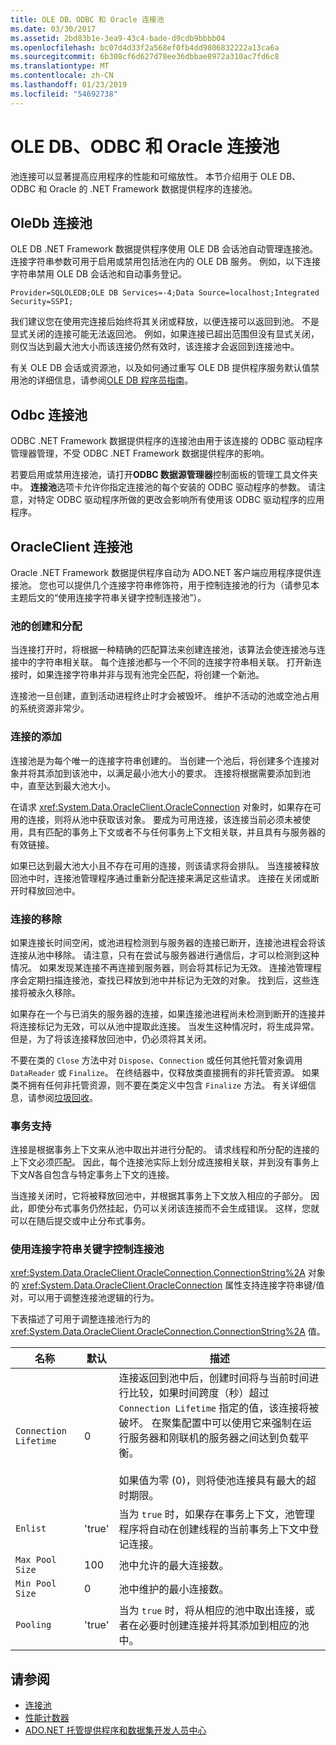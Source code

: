 ```yaml
---
title: OLE DB、ODBC 和 Oracle 连接池
ms.date: 03/30/2017
ms.assetid: 2bd83b1e-3ea9-43c4-bade-d9cdb9bbbb04
ms.openlocfilehash: bc07d4d33f2a568ef0fb4dd9806832222a13ca6a
ms.sourcegitcommit: 6b308cf6d627d78ee36dbbae8972a310ac7fd6c8
ms.translationtype: MT
ms.contentlocale: zh-CN
ms.lasthandoff: 01/23/2019
ms.locfileid: "54692738"
---
```

# <a name="ole-db-odbc-and-oracle-connection-pooling"></a>OLE DB、ODBC 和 Oracle 连接池
池连接可以显著提高应用程序的性能和可缩放性。 本节介绍用于 OLE DB、ODBC 和 Oracle 的 .NET Framework 数据提供程序的连接池。  
  
## <a name="connection-pooling-for-oledb"></a>OleDb 连接池  
 OLE DB .NET Framework 数据提供程序使用 OLE DB 会话池自动管理连接池。 连接字符串参数可用于启用或禁用包括池在内的 OLE DB 服务。 例如，以下连接字符串禁用 OLE DB 会话池和自动事务登记。  
  
```  
Provider=SQLOLEDB;OLE DB Services=-4;Data Source=localhost;Integrated Security=SSPI;  
```  
  
 我们建议您在使用完连接后始终将其关闭或释放，以便连接可以返回到池。 不是显式关闭的连接可能无法返回池。 例如，如果连接已超出范围但没有显式关闭，则仅当达到最大池大小而该连接仍然有效时，该连接才会返回到连接池中。  
  
 有关 OLE DB 会话或资源池，以及如何通过重写 OLE DB 提供程序服务默认值禁用池的详细信息，请参阅[OLE DB 程序员指南](https://go.microsoft.com/fwlink/?linkid=45232)。  
  
## <a name="connection-pooling-for-odbc"></a>Odbc 连接池  
 ODBC .NET Framework 数据提供程序的连接池由用于该连接的 ODBC 驱动程序管理器管理，不受 ODBC .NET Framework 数据提供程序的影响。  
  
 若要启用或禁用连接池，请打开**ODBC 数据源管理器**控制面板的管理工具文件夹中。 **连接池**选项卡允许你指定连接池的每个安装的 ODBC 驱动程序的参数。 请注意，对特定 ODBC 驱动程序所做的更改会影响所有使用该 ODBC 驱动程序的应用程序。  
  
## <a name="connection-pooling-for-oracleclient"></a>OracleClient 连接池  
 Oracle .NET Framework 数据提供程序自动为 ADO.NET 客户端应用程序提供连接池。 您也可以提供几个连接字符串修饰符，用于控制连接池的行为（请参见本主题后文的“使用连接字符串关键字控制连接池”）。  
  
### <a name="pool-creation-and-assignment"></a>池的创建和分配  
 当连接打开时，将根据一种精确的匹配算法来创建连接池，该算法会使连接池与连接中的字符串相关联。 每个连接池都与一个不同的连接字符串相关联。 打开新连接时，如果连接字符串并非与现有池完全匹配，将创建一个新池。  
  
 连接池一旦创建，直到活动进程终止时才会被毁坏。 维护不活动的池或空池占用的系统资源非常少。  
  
### <a name="connection-addition"></a>连接的添加  
 连接池是为每个唯一的连接字符串创建的。 当创建一个池后，将创建多个连接对象并将其添加到该池中，以满足最小池大小的要求。 连接将根据需要添加到池中，直至达到最大池大小。  
  
 在请求 <xref:System.Data.OracleClient.OracleConnection> 对象时，如果存在可用的连接，则将从池中获取该对象。 要成为可用连接，该连接当前必须未被使用，具有匹配的事务上下文或者不与任何事务上下文相关联，并且具有与服务器的有效链接。  
  
 如果已达到最大池大小且不存在可用的连接，则该请求将会排队。 当连接被释放回池中时，连接池管理程序通过重新分配连接来满足这些请求。 连接在关闭或断开时释放回池中。  
  
### <a name="connection-removal"></a>连接的移除  
 如果连接长时间空闲，或池进程检测到与服务器的连接已断开，连接池进程会将该连接从池中移除。 请注意，只有在尝试与服务器进行通信后，才可以检测到这种情况。 如果发现某连接不再连接到服务器，则会将其标记为无效。 连接池管理程序会定期扫描连接池，查找已释放到池中并标记为无效的对象。 找到后，这些连接将被永久移除。  
  
 如果存在一个与已消失的服务器的连接，如果连接池进程尚未检测到断开的连接并将连接标记为无效，可以从池中提取此连接。 当发生这种情况时，将生成异常。 但是，为了将该连接释放回池中，仍必须将其关闭。  
  
 不要在类的 `Close` 方法中对 `Dispose`、`Connection` 或任何其他托管对象调用 `DataReader` 或 `Finalize`。 在终结器中，仅释放类直接拥有的非托管资源。 如果类不拥有任何非托管资源，则不要在类定义中包含 `Finalize` 方法。 有关详细信息，请参阅[垃圾回收](../../../../docs/standard/garbage-collection/index.md)。  
  
### <a name="transaction-support"></a>事务支持  
 连接是根据事务上下文来从池中取出并进行分配的。 请求线程和所分配的连接的上下文必须匹配。 因此，每个连接池实际上划分成连接相关联，并到没有事务上下文*N*各自包含与特定事务上下文的连接。  
  
 当连接关闭时，它将被释放回池中，并根据其事务上下文放入相应的子部分。 因此，即使分布式事务仍然挂起，仍可以关闭该连接而不会生成错误。 这样，您就可以在随后提交或中止分布式事务。  
  
### <a name="controlling-connection-pooling-with-connection-string-keywords"></a>使用连接字符串关键字控制连接池  
 <xref:System.Data.OracleClient.OracleConnection.ConnectionString%2A> 对象的 <xref:System.Data.OracleClient.OracleConnection> 属性支持连接字符串键/值对，可以用于调整连接池逻辑的行为。  
  
 下表描述了可用于调整连接池行为的 <xref:System.Data.OracleClient.OracleConnection.ConnectionString%2A> 值。  
  
|名称|默认|描述|  
|----------|-------------|-----------------|  
|`Connection Lifetime`|0|连接返回到池中后，创建时间将与当前时间进行比较，如果时间跨度（秒）超过 `Connection Lifetime` 指定的值，该连接将被破坏。 在聚集配置中可以使用它来强制在运行服务器和刚联机的服务器之间达到负载平衡。<br /><br /> 如果值为零 (0)，则将使池连接具有最大的超时期限。|  
|`Enlist`|'true'|当为 `true` 时，如果存在事务上下文，池管理程序将自动在创建线程的当前事务上下文中登记连接。|  
|`Max Pool Size`|100|池中允许的最大连接数。|  
|`Min Pool Size`|0|池中维护的最小连接数。|  
|`Pooling`|'true'|当为 `true` 时，将从相应的池中取出连接，或者在必要时创建连接并将其添加到相应的池中。|  
  
## <a name="see-also"></a>请参阅
- [连接池](../../../../docs/framework/data/adonet/connection-pooling.md)
- [性能计数器](../../../../docs/framework/data/adonet/performance-counters.md)
- [ADO.NET 托管提供程序和数据集开发人员中心](https://go.microsoft.com/fwlink/?LinkId=217917)
